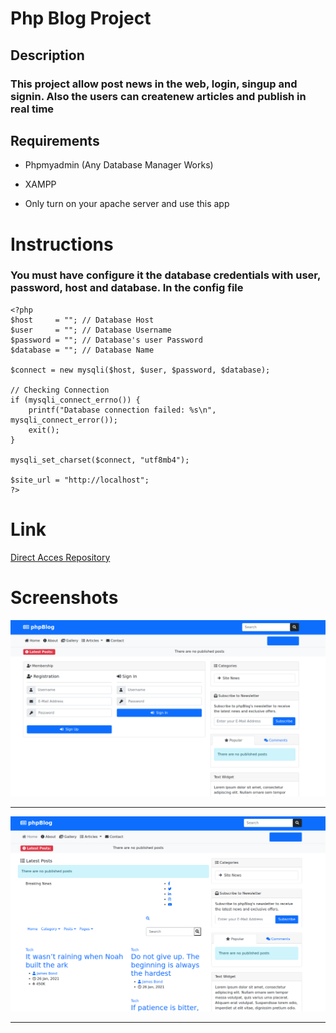 #  Php Blog Project

## Description

### This project allow post news in the web, login, singup and signin. Also the users can createnew articles and publish in real time

## Requirements

+ Phpmyadmin (Any Database Manager Works)

+ XAMPP 

+ Only turn on your apache server and use this app


# Instructions

### You must have configure it the database credentials with user, password, host and database. **In the config file**

```
<?php
$host     = ""; // Database Host
$user     = ""; // Database Username
$password = ""; // Database's user Password
$database = ""; // Database Name

$connect = new mysqli($host, $user, $password, $database);

// Checking Connection
if (mysqli_connect_errno()) {
    printf("Database connection failed: %s\n", mysqli_connect_error());
    exit();
}

mysqli_set_charset($connect, "utf8mb4");

$site_url = "http://localhost";
?>
```


# Link

[Direct Acces Repository](https://github.com/userlg/php-blog-news)

# Screenshots

![ Screenshot 1](assets/img/cap1.png)

_____________________________________________________

![ Screenshot 2](assets/img/cap2.png)

____________________________________________________






